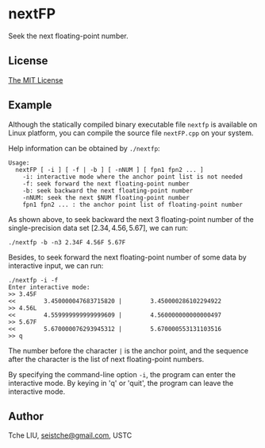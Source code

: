 # nextFP

Seek the next floating-point number.

## License

[The MIT License](http://tchel.mit-license.org/)

## Example

Although the statically compiled binary executable file `nextfp` is available on Linux platform, you can compile the source file `nextFP.cpp` on your system.

Help information can be obtained by `./nextfp`:

```shell
Usage:
  nextFP [ -i ] [ -f | -b ] [ -nNUM ] [ fpn1 fpn2 ... ]
    -i: interactive mode where the anchor point list is not needed
    -f: seek forward the next floating-point number
    -b: seek backward the next floating-point number
    -nNUM: seek the next $NUM floating-point number
    fpn1 fpn2 ... : the anchor point list of floating-point number
```

As shown above, to seek backward the next 3 floating-point number of the single-precision data set $[2.34, 4.56, 5.67]$, we can run:

```shell
./nextfp -b -n3 2.34F 4.56F 5.67F
```

Besides, to seek forward the next floating-point number of some data by interactive input, we can run:

```shell
./nextfp -i -f
Enter interactive mode:
>> 3.45F
<<        3.450000047683715820 |        3.450000286102294922
>> 4.56L
<<        4.559999999999999609 |        4.560000000000000497
>> 5.67F
<<        5.670000076293945312 |        5.670000553131103516
>> q
```

The number before the character `|` is the anchor point, and the sequence after the character is the list of next floating-point numbers.

By specifying the command-line option `-i`, the program can enter the interactive mode. By keying in 'q' or 'quit', the program can leave the interactive mode.

## Author

Tche LIU, seistche@gmail.com, USTC
